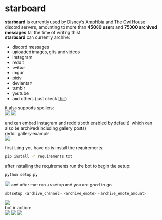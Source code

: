 # starboard  
**starboard** is currently used by [Disney's Amphibia](https://discord.gg/DJUqDnE) and [The Owl House](https://discord.gg/TheOwlHouse) discord servers, amounting to more than **45000 users** and **75000 archived messages** (at the time of writing this).  
**starboard** can currently archive:
 - discord messages
 - uploaded images, gifs and videos
 - instagram
 - reddit  
 - twitter
 - imgur
 - pixiv
 - deviantart
 - tumblr
 - youtube
 - and others (just check [this](https://github.com/Roguezilla/starboard/blob/master/main.py#L73))

it also supports spoilers:  
![](https://i.imgur.com/jC5qKUb.png)
![](https://i.imgur.com/Xo9qEAI.png)  

and can embed instagram and reddit(both enabled by default), which can also be archived(including gallery posts)  
reddit gallery example:  
![](https://i.imgur.com/75wu7AD.png)

first thing you have do is install the requirements:  
```bash
pip install -r requirements.txt
```
after installing the requirements run the bot to begin the setup:  
```bash
python setup.py
```
![](https://i.imgur.com/L3Y2Cw6.png)
and after that run <>setup and you are good to go 
```bash
sb!setup <archive_channel> <archive_emote> <archive_emote_amount>
```
![](https://i.imgur.com/dx8Agg7.png)  
bot in action:  
![](https://i.imgur.com/PdOTzgg.png)
![](https://i.imgur.com/mv0FD2g.png)
![](https://i.imgur.com/xwPJJCk.png)
